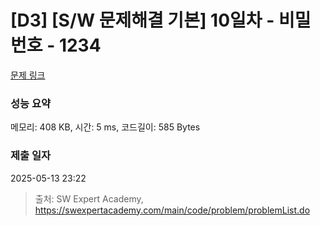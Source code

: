 # [D3] [S/W 문제해결 기본] 10일차 - 비밀번호 - 1234 

[문제 링크](https://swexpertacademy.com/main/code/problem/problemDetail.do?contestProbId=AV14_DEKAJcCFAYD) 

### 성능 요약

메모리: 408 KB, 시간: 5 ms, 코드길이: 585 Bytes

### 제출 일자

2025-05-13 23:22



> 출처: SW Expert Academy, https://swexpertacademy.com/main/code/problem/problemList.do